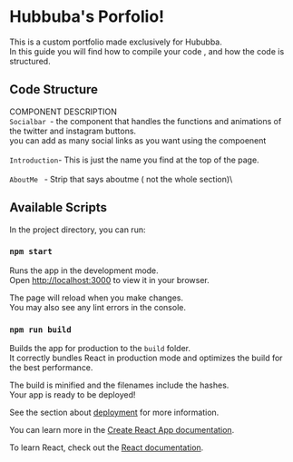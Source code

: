 # Hubbuba's Porfolio!
This is a custom portfolio made exclusively for Hububba.\
In this guide you will find how to compile your code , and how the code is structured.

## Code Structure

COMPONENT DESCRIPTION\
`Socialbar `- the component that handles the functions and animations of the twitter and instagram buttons.\
you can add as many social links as you want using the <Link> compoenent\
\
`Introduction`- This is just the name you find at the top of the page.\
\
`AboutMe ` - Strip that says aboutme ( not the whole section)\

## Available Scripts

In the project directory, you can run:

### `npm start`

Runs the app in the development mode.\
Open [http://localhost:3000](http://localhost:3000) to view it in your browser.

The page will reload when you make changes.\
You may also see any lint errors in the console.


### `npm run build`

Builds the app for production to the `build` folder.\
It correctly bundles React in production mode and optimizes the build for the best performance.

The build is minified and the filenames include the hashes.\
Your app is ready to be deployed!

See the section about [deployment](https://facebook.github.io/create-react-app/docs/deployment) for more information.


You can learn more in the [Create React App documentation](https://facebook.github.io/create-react-app/docs/getting-started).

To learn React, check out the [React documentation](https://reactjs.org/).
